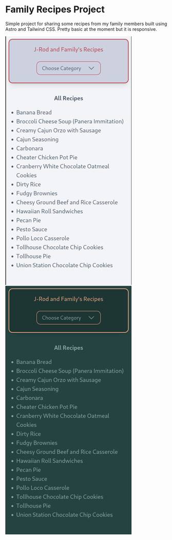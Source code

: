 # Family Recipes Project

Simple project for sharing some recipes from my family members built using Astro and Tailwind CSS.  Pretty basic at the moment but it is responsive.

![family recipes screenshot](/public/screenshot.png "Mobile Design Screenshot")
![family recipes screenshot](/public/screenshot-dark.png "Mobile Design Screenshot Dark Theme")